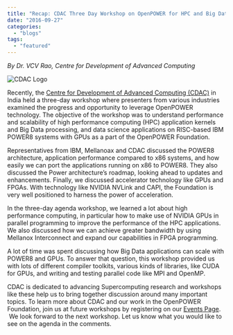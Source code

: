 ```yaml
---
title: "Recap: CDAC Three Day Workshop on OpenPOWER for HPC and Big Data Analytics"
date: "2016-09-27"
categories: 
  - "blogs"
tags: 
  - "featured"
---
```


_By Dr. VCV Rao, Centre for Development of Advanced Computing_

![CDAC Logo](images/cdac.preview-300x228.png)

Recently, the [Centre for Development of Advanced Computing (CDAC)](http://www.cdac.in/) in India held a three-day workshop where presenters from various industries examined the progress and opportunity to leverage OpenPOWER technology. The objective of the workshop was to understand performance and scalability of high performance computing (HPC) application kernels and Big Data processing, and data science applications on RISC-based IBM POWER8 systems with GPUs as a part of the OpenPOWER Foundation.

Representatives from IBM, Mellanoax and CDAC discussed the POWER8 architecture, application performance compared to x86 systems, and how easily we can port the applications running on x86 to POWER8. They also discussed the Power architecture’s roadmap, looking ahead to updates and enhancements. Finally, we discussed accelerator technology like GPUs and FPGAs. With technology like NVIDIA NVLink and CAPI, the Foundation is very well positioned to harness the power of acceleration.

In the three-day agenda workshop, we learned a lot about high performance computing, in particular how to make use of NVIDIA GPUs in parallel programming to improve the performance of the HPC applications. We also discussed how we can achieve greater bandwidth by using Mellanox Interconnect and expand our capabilities in FPGA programming.

A lot of time was spent discussing how Big Data applications can scale with POWER8 and GPUs. To answer that question, this workshop provided us with lots of different compiler toolkits, various kinds of libraries, like CUDA for GPUs, and writing and testing parallel code like MPI and OpenMP.

CDAC is dedicated to advancing Supercomputing research and workshops like these help us to bring together discussion around many important topics. To learn more about CDAC and our work in the OpenPOWER Foundation, join us at future workshops by registering on our [Events Page](http://www.cdac.in/index.aspx?id=events).  We look forward to the next workshop. Let us know what you would like to see on the agenda in the comments.
